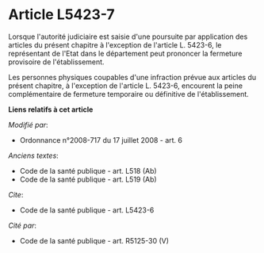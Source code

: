 # Article L5423-7

Lorsque l'autorité judiciaire est saisie d'une poursuite par application des articles du présent chapitre à l'exception de
l'article L. 5423-6, le représentant de l'Etat dans le département peut prononcer la fermeture provisoire de
l'établissement. 

Les personnes physiques coupables d'une infraction prévue aux articles du présent chapitre, à l'exception de l'article L.
5423-6, encourent la peine complémentaire de fermeture temporaire ou définitive de l'établissement.

**Liens relatifs à cet article**

_Modifié par_:

  - Ordonnance n°2008-717 du 17 juillet 2008 - art. 6

_Anciens textes_:

  - Code de la santé publique - art. L518 (Ab)
  - Code de la santé publique - art. L519 (Ab)

_Cite_:

  - Code de la santé publique - art. L5423-6

_Cité par_:

  - Code de la santé publique - art. R5125-30 (V)
